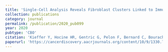 ```yaml
---
title: 'Single-Cell Analysis Reveals Fibroblast Clusters Linked to Immunotherapy Resistance in Cancer'
collection: publications
category: journal
permalink: /publication/2020_pub099
year: 2020
pubtype: 'CBO'
citation: 'Kieffer Y, Hocine HR, Gentric G, Pelon F, Bernard C, Bourachot B, Lameiras S, Albergante L, Bonneau C, Guyard A, Tarte K, Zinovyev A, Baulande S, Zalcman G, Vincent-Salomon A, Mechta-Grigoriou F. <a href="https://cancerdiscovery.aacrjournals.org/content/10/9/1330.long">Single-Cell Analysis Reveals Fibroblast Clusters Linked to Immunotherapy Resistance in Cancer</a>. Cancer Discov. 2020 Sep;10(9):1330-1351'
paperurl: 'https://cancerdiscovery.aacrjournals.org/content/10/9/1330.long'
---
```


